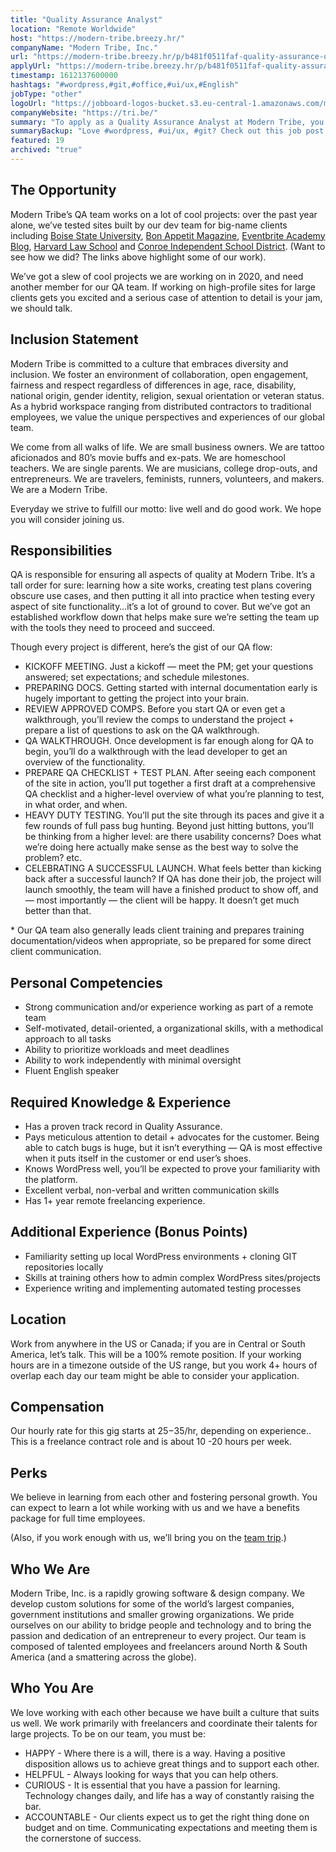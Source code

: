 ```yaml
---
title: "Quality Assurance Analyst"
location: "Remote Worldwide"
host: "https://modern-tribe.breezy.hr/"
companyName: "Modern Tribe, Inc."
url: "https://modern-tribe.breezy.hr/p/b481f0511faf-quality-assurance-qa-analyst"
applyUrl: "https://modern-tribe.breezy.hr/p/b481f0511faf-quality-assurance-qa-analyst/apply"
timestamp: 1612137600000
hashtags: "#wordpress,#git,#office,#ui/ux,#English"
jobType: "other"
logoUrl: "https://jobboard-logos-bucket.s3.eu-central-1.amazonaws.com/modern-tribe"
companyWebsite: "https://tri.be/"
summary: "To apply as a Quality Assurance Analyst at Modern Tribe, you preferably need to have a proven track record in Quality Assurance."
summaryBackup: "Love #wordpress, #ui/ux, #git? Check out this job post!"
featured: 19
archived: "true"
---
```


## The Opportunity

Modern Tribe’s QA team works on a lot of cool projects: over the past year alone, we’ve tested sites built by our dev team for big-name clients including [Boise State University](https://www.boisestate.edu/), [Bon Appetit Magazine](http://www.foodinnovationgroup.com), [Eventbrite Academy Blog](https://www.eventbrite.com/blog/academy/), [Harvard Law School](http://hls.harvard.edu/) and [Conroe Independent School District](https://www.conroeisd.net/). (Want to see how we did? The links above highlight some of our work).

We’ve got a slew of cool projects we are working on in 2020, and need another member for our QA team. If working on high-profile sites for large clients gets you excited and a serious case of attention to detail is your jam, we should talk.

## Inclusion Statement

Modern Tribe is committed to a culture that embraces diversity and inclusion. We foster an environment of collaboration, open engagement, fairness and respect regardless of differences in age, race, disability, national origin, gender identity, religion, sexual orientation or veteran status. As a hybrid workspace ranging from distributed contractors to traditional employees, we value the unique perspectives and experiences of our global team.

We come from all walks of life. We are small business owners. We are tattoo aficionados and 80’s movie buffs and ex-pats. We are homeschool teachers. We are single parents. We are musicians, college drop-outs, and entrepreneurs. We are travelers, feminists, runners, volunteers, and makers. We are a Modern Tribe.

Everyday we strive to fulfill our motto: live well and do good work. We hope you will consider joining us.

## Responsibilities

QA is responsible for ensuring all aspects of quality at Modern Tribe. It’s a tall order for sure: learning how a site works, creating test plans covering obscure use cases, and then putting it all into practice when testing every aspect of site functionality…it’s a lot of ground to cover. But we’ve got an established workflow down that helps make sure we’re setting the team up with the tools they need to proceed and succeed.

Though every project is different, here’s the gist of our QA flow:

*   KICKOFF MEETING. Just a kickoff — meet the PM; get your questions answered; set expectations; and schedule milestones.
*   PREPARING DOCS. Getting started with internal documentation early is hugely important to getting the project into your brain.
*   REVIEW APPROVED COMPS. Before you start QA or even get a walkthrough, you’ll review the comps to understand the project + prepare a list of questions to ask on the QA walkthrough.
*   QA WALKTHROUGH. Once development is far enough along for QA to begin, you’ll do a walkthrough with the lead developer to get an overview of the functionality.
*   PREPARE QA CHECKLIST + TEST PLAN. After seeing each component of the site in action, you’ll put together a first draft at a comprehensive QA checklist and a higher-level overview of what you’re planning to test, in what order, and when.
*   HEAVY DUTY TESTING. You’ll put the site through its paces and give it a few rounds of full pass bug hunting. Beyond just hitting buttons, you’ll be thinking from a higher level: are there usability concerns? Does what we’re doing here actually make sense as the best way to solve the problem? etc.
*   CELEBRATING A SUCCESSFUL LAUNCH. What feels better than kicking back after a successful launch? If QA has done their job, the project will launch smoothly, the team will have a finished product to show off, and — most importantly — the client will be happy. It doesn’t get much better than that.

\* Our QA team also generally leads client training and prepares training documentation/videos when appropriate, so be prepared for some direct client communication.

## Personal Competencies

*   Strong communication and/or experience working as part of a remote team
*   Self-motivated, detail-oriented, a organizational skills, with a methodical approach to all tasks
*   Ability to prioritize workloads and meet deadlines
*   Ability to work independently with minimal oversight
*   Fluent English speaker

## Required Knowledge & Experience

*   Has a proven track record in Quality Assurance.
*   Pays meticulous attention to detail + advocates for the customer. Being able to catch bugs is huge, but it isn’t everything — QA is most effective when it puts itself in the customer or end user’s shoes.
*   Knows WordPress well, you’ll be expected to prove your familiarity with the platform.
*   Excellent verbal, non-verbal and written communication skills
*   Has 1+ year remote freelancing experience.

## Additional Experience (Bonus Points)

*   Familiarity setting up local WordPress environments + cloning GIT repositories locally
*   Skills at training others how to admin complex WordPress sites/projects
*   Experience writing and implementing automated testing processes

## Location

Work from anywhere in the US or Canada; if you are in Central or South America, let’s talk. This will be a 100% remote position. If your working hours are in a timezone outside of the US range, but you work 4+ hours of overlap each day our team might be able to consider your application.

## Compensation

Our hourly rate for this gig starts at $25-$35/hr, depending on experience.. This is a freelance contract role and is about 10 -20 hours per week.

## Perks

We believe in learning from each other and fostering personal growth. You can expect to learn a lot while working with us and we have a benefits package for full time employees.

(Also, if you work enough with us, we’ll bring you on the [](https://vimeo.com/254214062)[team trip](https://tri.be/blog/team-trip-2018/).)

## Who We Are

Modern Tribe, Inc. is a rapidly growing software & design company. We develop custom solutions for some of the world’s largest companies, government institutions and smaller growing organizations. We pride ourselves on our ability to bridge people and technology and to bring the passion and dedication of an entrepreneur to every project. Our team is composed of talented employees and freelancers around North & South America (and a smattering across the globe).

## Who You Are

We love working with each other because we have built a culture that suits us well. We work primarily with freelancers and coordinate their talents for large projects. To be on our team, you must be:

*   HAPPY - Where there is a will, there is a way. Having a positive disposition allows us to achieve great things and to support each other.
*   HELPFUL - Always looking for ways that you can help others.
*   CURIOUS - It is essential that you have a passion for learning. Technology changes daily, and life has a way of constantly raising the bar.
*   ACCOUNTABLE - Our clients expect us to get the right thing done on budget and on time. Communicating expectations and meeting them is the cornerstone of success.
